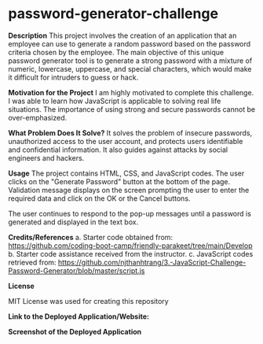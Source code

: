 # password-generator-challenge

**Description**
This project involves the creation of an application that an employee can use to generate a random password based on the password criteria chosen by the employee. The main objective of this unique password generator tool is to generate a strong password with a mixture of numeric, lowercase, uppercase, and special characters, which would make it difficult for intruders to guess or hack.

**Motivation for the Project**
I am highly motivated to complete this challenge. I was able to learn how JavaScript is applicable to solving real life situations. The importance of using strong and secure passwords cannot be over-emphasized.

**What Problem Does It Solve?**
It solves the problem of insecure passwords, unauthorized access to the user account, and protects users identifiable and confidential information. It also guides against attacks by social engineers and hackers.

**Usage**
The project contains HTML, CSS, and JavaScript codes. The user clicks on the "Generate Password" button at the bottom of the page. Validation message displays on the screen prompting the user to enter the required data and click on the OK or the Cancel buttons. 

The user continues to respond to the pop-up messages until a password is generated and displayed in the text box.

**Credits/References**
a. Starter code obtained from: https://github.com/coding-boot-camp/friendly-parakeet/tree/main/Develop
b. Starter code assistance received from the instructor.
c. JavaScript codes retrieved from: https://github.com/njthanhtrang/3.-JavaScript-Challenge-Password-Generator/blob/master/script.js

**License**

MIT License was used for creating this repository

**Link to the Deployed Application/Website:**

**Screenshot of the Deployed Application**
